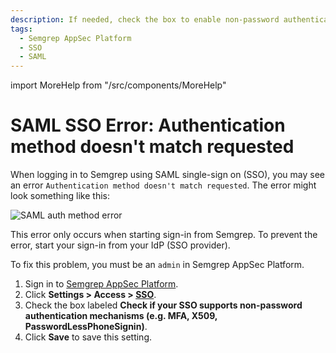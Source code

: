 ```yaml
---
description: If needed, check the box to enable non-password authentication mechanisms on Semgrep AppSec Platform.
tags:
  - Semgrep AppSec Platform
  - SSO
  - SAML
---
```


import MoreHelp from "/src/components/MoreHelp"

# SAML SSO Error: Authentication method doesn't match requested

When logging in to Semgrep using SAML single-sign on (SSO), you may see an error `Authentication method doesn't match requested`. The error might look something like this:

![SAML auth method error](/img/kb/saml-auth-method-doesnt-match.png)

This error only occurs when starting sign-in from Semgrep. To prevent the error, start your sign-in from your IdP (SSO provider).

To fix this problem, you must be an `admin` in Semgrep AppSec Platform.

1. Sign in to [Semgrep AppSec Platform](https://semgrep.dev/login).
2. Click **<i class="fa-solid fa-gear"></i> Settings > Access > [SSO](https://semgrep.dev/orgs/-/settings/access/sso)**.
4. Check the box labeled **Check if your SSO supports non-password authentication mechanisms (e.g. MFA, X509, PasswordLessPhoneSignin)**.
4. Click **Save** to save this setting.

<MoreHelp />